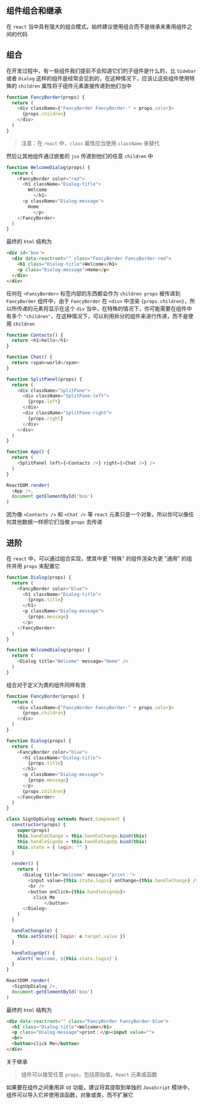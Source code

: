 ## 组件组合和继承

在 `react` 当中具有强大的组合模式，始终建议使用组合而不是继承来重用组件之间的代码


## 组合

在开发过程中，有一些组件我们提前不会知道它们的子组件是什么的，比 `Sidebar` 或者 `Dialog` 这样的组件是经常会见到的，在这种情况下，应该让这些组件使用特殊的 `children` 属性将子组件元素直接传递到他们当中

```js
function FancyBorder(props) {
  return (
    <div className={"FancyBorder FancyBorder-" + props.color}>
      {props.children}
    </div>
  )
}
```

> 注意：在 `react` 中，`class` 属性应当使用 `className` 来替代

然后让其他组件通过嵌套的 `jsx` 传递到他们的任意 `children` 中

```js
function WelcomeDialog(props) {
  return (
    <FancyBorder color="red">
      <h1 className="Dialog-title">
        Welcome
          </h1>
      <p className="Dialog-message">
        Home
          </p>
    </FancyBorder>
  )
}
```

最终的 `html` 结构为

```html
<div id='box'>
  <div data-reactroot="" class="FancyBorder FancyBorder-red">
    <h1 class="Dialog-title">Welcome</h1>
    <p class="Dialog-message">Home</p>
  </div>
</div>
```

任何在 `<FancyBorder>` 标签内部的东西都会作为 `children props` 被传递到 `FancyBorder` 组件中，由于 `FancyBorder` 在 `<div>` 中渲染 `{props.children}`，所以所传递的元素将显示在这个 `div` 当中，在特殊的情况下，你可能需要在组件中有多个 `"children"`，在这种情况下，可以利用拆分的组件来进行传递，而不是使用 `children`

```js
function Contacts() {
  return <h1>hello</h1>
}

function Chat() {
  return <span>world</span>
}

function SplitPanel(props) {
  return (
    <div className="SplitPane">
      <div className="SplitPane-left">
        {props.left}
      </div>
      <div className="SplitPane-right">
        {props.right}
      </div>
    </div>
  )
}

function App() {
  return (
    <SplitPanel left={<Contacts />} right={<Chat />} />
  )
}

ReactDOM.render(
  <App />,
  document.getElementById('box')
)
```

因为像 `<Contacts />` 和 `<Chat />` 等 `react` 元素只是一个对象，所以你可以像任何其他数据一样把它们当做 `props` 去传递



## 进阶

在 `react` 中，可以通过组合实现，使其中更 "特殊" 的组件渲染为更 "通用" 的组件并用 `props` 来配置它

```js
function Dialog(props) {
  return (
    <FancyBorder color="blue">
      <h1 className="Dialog-title">
        {props.title}
      </h1>
      <p className="Dialog-message">
        {props.message}
      </p>
    </FancyBorder>
  )
}

function WelcomeDialog(props) {
  return (
    <Dialog title="Welcome" message="Home" />
  )
}
```

组合对于定义为类的组件同样有效

```js
function FancyBorder(props) {
  return (
    <div className={"FancyBorder FancyBorder-" + props.color}>
      {props.children}
    </div>
  )
}

function Dialog(props) {
  return (
    <FancyBorder color="blue">
      <h1 className="Dialog-title">
        {props.title}
      </h1>
      <p className="Dialog-message">
        {props.message}
      </p>
      {props.children}
    </FancyBorder>
  )
}

class SignUpDialog extends React.Component {
  constructor(props) {
    super(props)
    this.handleChange = this.handleChange.bind(this)
    this.handleSignUp = this.handleSignUp.bind(this)
    this.state = { login: "" }
  }

  render() {
    return (
      <Dialog title="Welcome" message="print：">
        <input value={this.state.login} onChange={this.handleChange} />
        <br />
        <button onClick={this.handleSignUp}>
          click Me
              </button>
      </Dialog>
    )
  }

  handleChange(e) {
    this.setState({ login: e.target.value })
  }

  handleSignUp() {
    alert(`Welcome, ${this.state.login}`)
  }
}

ReactDOM.render(
  <SignUpDialog />,
  document.getElementById('box')
)
```

最终的 `html` 结构为

```html
<div data-reactroot="" class="FancyBorder FancyBorder-blue">
  <h1 class="Dialog-title">Welcome</h1>
  <p class="Dialog-message">print：</p><input value="">
  <br>
  <button>click Me</button>
</div>
```

关于继承

> 组件可以接受任意 `props`，包括原始值，`React` 元素或函数

如果要在组件之间重用非 `UI` 功能，建议将其提取到单独的 `JavaScript` 模块中，组件可以导入它并使用该函数，对象或类，而不扩展它

